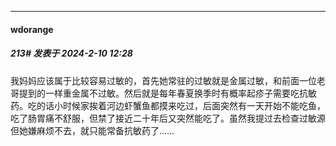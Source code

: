 
*****

####  wdorange  
##### 213#       发表于 2024-2-10 12:28

我妈妈应该属于比较容易过敏的，首先她常驻的过敏就是金属过敏，和前面一位老哥提到的一样重金属不过敏。然后就是每年春夏换季时有概率起疹子需要吃抗敏药。吃的话小时候家挨着河边虾蟹鱼都摸来吃过，后面突然有一天开始不能吃鱼，吃了肠胃痛不舒服，但禁了接近二十年后又突然能吃了。虽然我提过去检查过敏源但她嫌麻烦不去，就只能常备抗敏药了……

